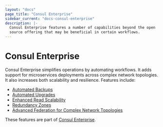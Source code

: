 ```yaml
---
layout: "docs"
page_title: "Consul Enterprise"
sidebar_current: "docs-consul-enterprise"
description: |-
  Consul Enterprise features a number of capabilities beyond the open
  source offering that may be beneficial in certain workflows.
---
```


# Consul Enterprise

Consul Enterprise simplifies operations by automating workflows. It adds support for microservices deployments across complex network topologies. It also increases both scalability and resilience. Features include:

- [Automated Backups](/docs/consul-enterprise/backups)
- [Automated Upgrades](/docs/consul-enterprise/upgrades)
- [Enhanced Read Scalability](/docs/consul-enterprise/read-scale)
- [Redundancy Zones](/docs/consul-enterprise/redundancy)
- [Advanced Federation for Complex Network Topologies](/docs/consul-enterprise/federation)

These features are part of [Consul Enterprise](https://www.hashicorp.com/consul.html).
